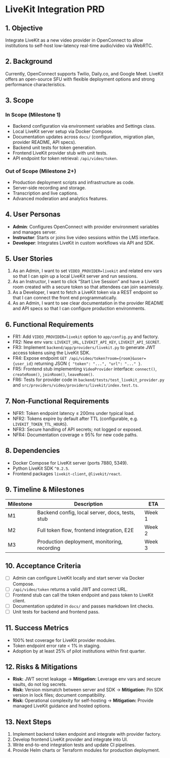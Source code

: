 # LiveKit Integration PRD

## 1. Objective
Integrate LiveKit as a new video provider in OpenConnect to allow institutions to self-host low-latency real-time audio/video via WebRTC.

## 2. Background
Currently, OpenConnect supports Twilio, Daily.co, and Google Meet. LiveKit offers an open-source SFU with flexible deployment options and strong performance characteristics.

## 3. Scope
### In Scope (Milestone 1)
- Backend configuration via environment variables and Settings class.
- Local LiveKit server setup via Docker Compose.
- Documentation updates across `docs/` (configuration, migration plan, provider README, API specs).
- Backend unit tests for token generation.
- Frontend LiveKit provider stub with unit tests.
- API endpoint for token retrieval: `/api/video/token`.

### Out of Scope (Milestone 2+)
- Production deployment scripts and infrastructure as code.
- Server-side recording and storage.
- Transcription and live captions.
- Advanced moderation and analytics features.

## 4. User Personas
- **Admin**: Configures OpenConnect with provider environment variables and manages server.
- **Instructor**: Starts or joins live video sessions within the LMS interface.
- **Developer**: Integrates LiveKit in custom workflows via API and SDK.

## 5. User Stories
1. As an Admin, I want to set `VIDEO_PROVIDER=livekit` and related env vars so that I can spin up a local LiveKit server and run sessions.
2. As an Instructor, I want to click “Start Live Session” and have a LiveKit room created with a secure token so that attendees can join seamlessly.
3. As a Developer, I want to fetch a LiveKit token via a REST endpoint so that I can connect the front end programmatically.
4. As an Admin, I want to see clear documentation in the provider README and API specs so that I can configure production environments.

## 6. Functional Requirements
- FR1: Add `VIDEO_PROVIDER=livekit` option to `app/config.py` and factory.
- FR2: New env vars: `LIVEKIT_URL`, `LIVEKIT_API_KEY`, `LIVEKIT_API_SECRET`.
- FR3: Implement `backend/app/providers/livekit.py` to generate JWT access tokens using the LiveKit SDK.
- FR4: Expose endpoint `GET /api/video/token?room={room}&user={user_id}` returning JSON `{ "token": "...", "url": "..." }`.
- FR5: Frontend stub implementing `VideoProvider` interface: `connect()`, `createRoom()`, `joinRoom()`, `leaveRoom()`.
- FR6: Tests for provider code in `backend/tests/test_livekit_provider.py` and `src/providers/video/providers/livekit/index.test.ts`.

## 7. Non-Functional Requirements
- NFR1: Token endpoint latency ≤ 200ms under typical load.
- NFR2: Tokens expire by default after TTL (configurable, e.g. `LIVEKIT_TOKEN_TTL_HOURS`).
- NFR3: Secure handling of API secrets; not logged or exposed.
- NFR4: Documentation coverage ≥ 95% for new code paths.

## 8. Dependencies
- Docker Compose for LiveKit server (ports 7880, 5349).
- Python LiveKit SDK `^0.2.5`.
- Frontend packages `livekit-client`, `@livekit/react`.

## 9. Timeline & Milestones
| Milestone | Description                                     | ETA    |
|-----------|-------------------------------------------------|--------|
| M1        | Backend config, local server, docs, tests, stub | Week 1 |
| M2        | Full token flow, frontend integration, E2E      | Week 2 |
| M3        | Production deployment, monitoring, recording    | Week 3 |

## 10. Acceptance Criteria
- [ ] Admin can configure LiveKit locally and start server via Docker Compose.
- [ ] `/api/video/token` returns a valid JWT and correct URL.
- [ ] Frontend stub can call the token endpoint and pass token to LiveKit client.
- [ ] Documentation updated in `docs/` and passes markdown lint checks.
- [ ] Unit tests for backend and frontend pass.

## 11. Success Metrics
- 100% test coverage for LiveKit provider modules.
- Token endpoint error rate < 1% in staging.
- Adoption by at least 25% of pilot institutions within first quarter.

## 12. Risks & Mitigations
- **Risk:** JWT secret leakage → **Mitigation:** Leverage env vars and secure vaults, do not log secrets.
- **Risk:** Version mismatch between server and SDK → **Mitigation:** Pin SDK version in lock files; document compatibility.
- **Risk:** Operational complexity for self-hosting → **Mitigation:** Provide managed LiveKit guidance and hosted options.

## 13. Next Steps
1. Implement backend token endpoint and integrate with provider factory.
2. Develop frontend LiveKit provider and integrate into UI.
3. Write end-to-end integration tests and update CI pipelines.
4. Provide Helm charts or Terraform modules for production deployment.
